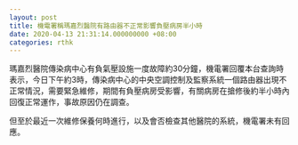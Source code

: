 ```yaml
---
layout: post
title: 機電署稱瑪嘉烈醫院有路由器不正常影響負壓病房半小時
date: 2020-04-13 21:31:14.000000000 +08:00
categories: rthk
---
```


瑪嘉烈醫院傳染病中心有負氣壓設施一度故障約30分鐘，機電署回覆本台查詢時表示，今日下午約3時，傳染病中心的中央空調控制及監察系統一個路由器出現不正常情況，需要緊急維修，期間有負壓病房受影響，有關病房在搶修後約半小時內回復正常運作，事故原因仍在調查。

但至於最近一次維修保養何時進行，以及會否檢查其他醫院的系統，機電署未有回應。
